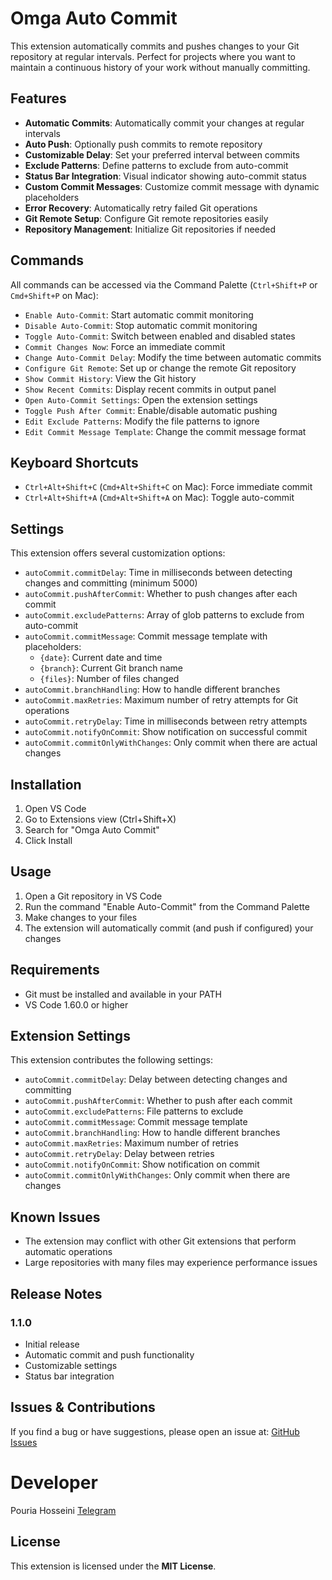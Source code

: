# Omga Auto Commit

This extension automatically commits and pushes changes to your Git repository at regular intervals. Perfect for projects where you want to maintain a continuous history of your work without manually committing.

## Features

- **Automatic Commits**: Automatically commit your changes at regular intervals
- **Auto Push**: Optionally push commits to remote repository
- **Customizable Delay**: Set your preferred interval between commits
- **Exclude Patterns**: Define patterns to exclude from auto-commit
- **Status Bar Integration**: Visual indicator showing auto-commit status
- **Custom Commit Messages**: Customize commit message with dynamic placeholders
- **Error Recovery**: Automatically retry failed Git operations
- **Git Remote Setup**: Configure Git remote repositories easily
- **Repository Management**: Initialize Git repositories if needed

## Commands

All commands can be accessed via the Command Palette (`Ctrl+Shift+P` or `Cmd+Shift+P` on Mac):

- `Enable Auto-Commit`: Start automatic commit monitoring
- `Disable Auto-Commit`: Stop automatic commit monitoring
- `Toggle Auto-Commit`: Switch between enabled and disabled states
- `Commit Changes Now`: Force an immediate commit
- `Change Auto-Commit Delay`: Modify the time between automatic commits
- `Configure Git Remote`: Set up or change the remote Git repository
- `Show Commit History`: View the Git history
- `Show Recent Commits`: Display recent commits in output panel
- `Open Auto-Commit Settings`: Open the extension settings
- `Toggle Push After Commit`: Enable/disable automatic pushing
- `Edit Exclude Patterns`: Modify the file patterns to ignore
- `Edit Commit Message Template`: Change the commit message format

## Keyboard Shortcuts

- `Ctrl+Alt+Shift+C` (`Cmd+Alt+Shift+C` on Mac): Force immediate commit
- `Ctrl+Alt+Shift+A` (`Cmd+Alt+Shift+A` on Mac): Toggle auto-commit

## Settings

This extension offers several customization options:

- `autoCommit.commitDelay`: Time in milliseconds between detecting changes and committing (minimum 5000)
- `autoCommit.pushAfterCommit`: Whether to push changes after each commit
- `autoCommit.excludePatterns`: Array of glob patterns to exclude from auto-commit
- `autoCommit.commitMessage`: Commit message template with placeholders:
  - `{date}`: Current date and time
  - `{branch}`: Current Git branch name
  - `{files}`: Number of files changed
- `autoCommit.branchHandling`: How to handle different branches
- `autoCommit.maxRetries`: Maximum number of retry attempts for Git operations
- `autoCommit.retryDelay`: Time in milliseconds between retry attempts
- `autoCommit.notifyOnCommit`: Show notification on successful commit
- `autoCommit.commitOnlyWithChanges`: Only commit when there are actual changes

## Installation

1. Open VS Code
2. Go to Extensions view (Ctrl+Shift+X)
3. Search for "Omga Auto Commit"
4. Click Install

## Usage

1. Open a Git repository in VS Code
2. Run the command "Enable Auto-Commit" from the Command Palette
3. Make changes to your files
4. The extension will automatically commit (and push if configured) your changes

## Requirements

- Git must be installed and available in your PATH
- VS Code 1.60.0 or higher

## Extension Settings

This extension contributes the following settings:

* `autoCommit.commitDelay`: Delay between detecting changes and committing
* `autoCommit.pushAfterCommit`: Whether to push after each commit
* `autoCommit.excludePatterns`: File patterns to exclude
* `autoCommit.commitMessage`: Commit message template
* `autoCommit.branchHandling`: How to handle different branches
* `autoCommit.maxRetries`: Maximum number of retries
* `autoCommit.retryDelay`: Delay between retries
* `autoCommit.notifyOnCommit`: Show notification on commit
* `autoCommit.commitOnlyWithChanges`: Only commit when there are changes

## Known Issues

- The extension may conflict with other Git extensions that perform automatic operations
- Large repositories with many files may experience performance issues

## Release Notes

### 1.1.0

- Initial release
- Automatic commit and push functionality
- Customizable settings
- Status bar integration

## Issues & Contributions
If you find a bug or have suggestions, please open an issue at:
[GitHub Issues](https://github.com/isPoori/auto-commit/issues)

# Developer
Pouria Hosseini 
[Telegram](https://t.me/isPoori) 

## License

This extension is licensed under the **MIT License**.